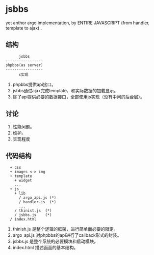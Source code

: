 jsbbs
=====

yet anthor argo implementation, by ENTIRE JAVASCRIPT (from handler, template to ajax) .

结构
----

```
      jsbbs
-----------------
phpbbs(as server)
-----------------
      c实现
```


  1. phpbbs提供api接口。
  2. jsbbs通过ajax完成template，和实际数据的加载显示。
  3. 除了api提供必要的数据接口，全部使用js实现（没有中间的后台层）。

讨论
----

  1. 性能问题。
  2. 维护。
  3. 实现程度

代码结构
--------

```
  + css
  + images <-> img
  + template
    + widget
    ...
  + js
    + lib
      / argo_api.js (*)
      / handler.js  (*)
      ...
    / thinist.js  (*)
    / jsbbs.js    (*)
  / index.html
```

  1. thinish.js 是整个逻辑的框架，进行简单而必要的限定。
  2. argo_api.js 对phpbbs的api进行了callback形式的封装。
  3. jsbbs.js 是整个系统的必要模块和启动模块。
  4. index.html 描述画面的基本结构。

